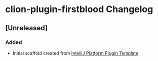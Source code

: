 <!-- Keep a Changelog guide -> https://keepachangelog.com -->

# clion-plugin-firstblood Changelog

## [Unreleased]
### Added
- Initial scaffold created from [IntelliJ Platform Plugin Template](https://github.com/JetBrains/intellij-platform-plugin-template)
